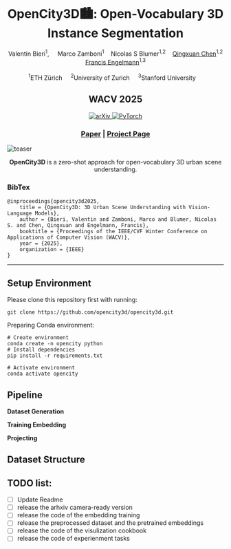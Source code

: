 <p align="center">
  <h1 align="center">OpenCity3D🏙️: Open-Vocabulary 3D Instance Segmentation</h1>
<!-- # OpenCity3D: What do Vision-Language Models know about Urban Environments? (WACV 2025) -->
    <p align="center">
        <a>Valentin Bieri</a><sup>1</sup>, &nbsp;&nbsp;&nbsp; 
        <a>Marco Zamboni</a><sup>1</sup>&nbsp;&nbsp;&nbsp;
        <a>Nicolas S Blumer</a><sup>1,2</sup>&nbsp;&nbsp;&nbsp; 
        <a href="https://jerryisqx.github.io/">Qingxuan Chen</a><sup>1,2</sup>
        <br>
        <a href="https://francisengelmann.github.io/">Francis Engelmann</a><sup>1,3</sup>
        </br>
        <br>
        <sup>1</sup>ETH Zürich&nbsp;&nbsp;&nbsp;&nbsp;
        <sup>2</sup>University of Zurich&nbsp;&nbsp;&nbsp;&nbsp;
        <sup>3</sup>Stanford University&nbsp;&nbsp;&nbsp;&nbsp;
        </br>
    </p>
    <h2 align="center">WACV 2025</h2>
    <p align="center">
        <a href=""><img alt="arXiv" src="https://img.shields.io/badge/arXiv-badge"> </a>
        <a href="https://pytorch.org/get-started/locally/"><img alt="PyTorch" src="https://img.shields.io/badge/PyTorch-ee4c2c?logo=pytorch&logoColor=white"></a>
    </p>
    <h3 align="center"><a href="">Paper</a> | <a href="https://opencity3d.github.io">Project Page</a>
    </h3>
</p>



<!-- <a href="https://hydra.cc/"><img alt="Config: Hydra" src="https://img.shields.io/badge/Config-Hydra-89b8cd"></a> -->

![teaser](https://opencity3d.github.io/static/images/teaser.jpg)

<p align="center">
<strong>OpenCity3D</strong> is a zero-shot approach for open-vocabulary 3D urban scene understanding.
</p>

### BibTex
```
@inproceedings{opencity3d2025,
    title = {OpenCity3D: 3D Urban Scene Understanding with Vision-Language Models},
    author = {Bieri, Valentin and Zamboni, Marco and Blumer, Nicolas S. and Chen, Qingxuan and Engelmann, Francis},
    booktitle = {Proceedings of the IEEE/CVF Winter Conference on Applications of Computer Vision (WACV)},
    year = {2025},
    organization = {IEEE}
}
```

---

## Setup Environment

Please clone this repository first with running:
```
git clone https://github.com/opencity3d/opencity3d.git
```

Preparing Conda environment:
```
# Create environment
conda create -n opencity python
# Install dependencies
pip install -r requirements.txt

# Activate environment
conda activate opencity
```

## Pipeline

**Dataset Generation**

**Training Embedding**

**Projecting**

## Dataset Structure



## TODO list:
- [ ] Update Readme
- [ ] release the arhxiv camera-ready version
- [ ] release the code of the embedding training
- [ ] release the preprocessed dataset and the pretrained embeddings
- [ ] release the code of the visulization cookbook
- [ ] release the code of experienment tasks